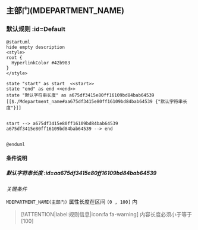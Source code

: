 ## 主部门(MDEPARTMENT_NAME) <!-- {docsify-ignore-all} -->

   

### 默认规则 :id=Default

```plantuml
@startuml
hide empty description
<style>
root {
  HyperlinkColor #42b983
}
</style>

state "start" as start  <<start>>
state "end" as end <<end>>
state "默认字符串长度" as a675df3415e80ff16109bd84bab64539 [[$./Mdepartment_name#aa675df3415e80ff16109bd84bab64539 {"默认字符串长度"}]]


start --> a675df3415e80ff16109bd84bab64539 
a675df3415e80ff16109bd84bab64539 --> end 


@enduml
```

#### 条件说明

##### 默认字符串长度 :id=aa675df3415e80ff16109bd84bab64539


*关键条件*


`MDEPARTMENT_NAME(主部门)` 属性长度在区间 `(0 , 100]` 内

> [!ATTENTION|label:规则信息|icon:fa fa-warning]
> 内容长度必须小于等于[100]







